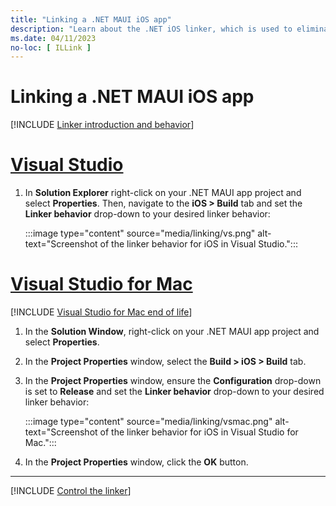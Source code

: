 ```yaml
---
title: "Linking a .NET MAUI iOS app"
description: "Learn about the .NET iOS linker, which is used to eliminate unused code from a .NET MAUI iOS app in order to reduce its size."
ms.date: 04/11/2023
no-loc: [ ILLink ]
---
```


# Linking a .NET MAUI iOS app

[!INCLUDE [Linker introduction and behavior](../macios/includes/linker-behavior.md)]

<!-- markdownlint-disable MD025 -->
# [Visual Studio](#tab/vs)
<!-- markdownlint-enable MD025 -->

1. In **Solution Explorer** right-click on your .NET MAUI app project and select **Properties**. Then, navigate to the **iOS > Build** tab and set the **Linker behavior** drop-down to your desired linker behavior:

    :::image type="content" source="media/linking/vs.png" alt-text="Screenshot of the linker behavior for iOS in Visual Studio.":::

<!-- markdownlint-disable MD025 -->
# [Visual Studio for Mac](#tab/vsmac)
<!-- markdownlint-enable MD025 -->

[!INCLUDE [Visual Studio for Mac end of life](~/includes/vsmac-eol.md)]

1. In the **Solution Window**, right-click on your .NET MAUI app project and select **Properties**.
1. In the **Project Properties** window, select the **Build > iOS > Build** tab.
1. In the **Project Properties** window, ensure the **Configuration** drop-down is set to **Release** and set the **Linker behavior** drop-down to your desired linker behavior:

    :::image type="content" source="media/linking/vsmac.png" alt-text="Screenshot of the linker behavior for iOS in Visual Studio for Mac.":::

1. In the **Project Properties** window, click the **OK** button.

----

[!INCLUDE [Control the linker](../includes/linker-control.md)]
